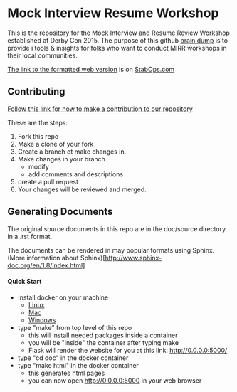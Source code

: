 # Mock Interview Resume Workshop

This is the repository for the Mock Interview and Resume Review Workshop established at Derby Con 2015. 
The purpose of this github [brain dump](https://github.com/mzbat/mirr/blob/master/braindump) is to provide i
tools & insights for folks who want to conduct MIRR workshops in their local communities.

[The link to the formatted web version](https://mock-interview-resume-review.herokuapp.com/) 
is on [StabOps.com](https://stabops.com/)

## Contributing  

[Follow this link for how to make a contribution to our repository](https://guides.github.com/activities/forking/)

These are the steps:

1. Fork this repo
2. Make a clone of your fork
3. Create a branch ot make changes in.
4. Make changes in your branch
    - modify
    - add comments and descriptions
5. create a pull request
6. Your changes will be reviewed and merged.

## Generating Documents

The original source documents in this repo are in the doc/source directory in a .rst format. 

The documents can be rendered in may popular formats using Sphinx. 
(More information about Sphinx)[http://www.sphinx-doc.org/en/1.8/index.html]

#### Quick Start

- Install docker on your machine
    - [Linux](https://docs.docker.com/v17.12/install/)
    - [Mac](https://docs.docker.com/docker-for-mac/install/)
    - [Windows](https://docs.docker.com/docker-for-windows/install/)
- type "make" from top level of this repo
    - this will install needed packages inside a container
    - you will be "inside" the container after typing make
    - Flask will render the website for you at this link: http://0.0.0.0:5000/
- type "cd doc" in the docker container
- type "make html" in the docker container
    - this generates html pages 
    - you can now open http://0.0.0.0:5000 in your web browser